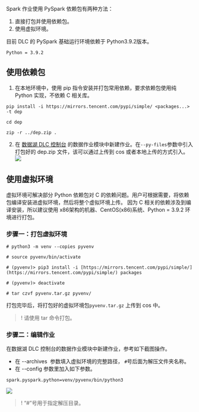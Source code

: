 Spark 作业使用 PySpark 依赖包有两种方法：
1. 直接打包并使用依赖包。
2. 使用虚拟环境。

目前 DLC 的 PySpark 基础运行环境依赖于 Python3.9.2版本。
```
Python = 3.9.2
```

## 使用依赖包
1. 在本地环境中，使用 pip 指令安装并打包常用依赖，要求依赖包使用纯 Python 实现，不依赖 C 相关库。
```
pip install -i https://mirrors.tencent.com/pypi/simple/ <packages...>  -t dep

cd dep

zip -r ../dep.zip .
```

2. 在 [数据湖 DLC 控制台]() 的数据作业模块中新建作业。在`--py-files`参数中引入打包好的 dep.zip 文件，该可以通过上传到 cos 或者本地上传的方式引入。
![](https://qcloudimg.tencent-cloud.cn/raw/30880e73e33a3e189afe479bac6b8431.png)

## 使用虚拟环境  
虚拟环境可解决部分 Python 依赖包对 C 的依赖问题。用户可根据需要，将依赖包编译安装进虚拟环境，然后将整个虚拟环境上传。
因为 C 相关的依赖涉及到编译安装，所以建议使用 x86架构的机器、CentOS(x86)系统、Python = 3.9.2 环境进行打包。

### 步骤一：打包虚拟环境
```
# python3 -m venv --copies pyvenv

# source pyvenv/bin/activate

# (pyvenv)> pip3 install -i [https://mirrors.tencent.com/pypi/simple/](https://mirrors.tencent.com/pypi/simple/) packages

# (pyvenv)> deactivate

# tar czvf pyvenv.tar.gz pyvenv/
```
打包完毕后，将打包好的虚拟环境包`pyvenv.tar.gz` 上传到 cos 中。
>! 请使用 tar 命令打包。

### 步骤二：编辑作业
在数据湖 DLC 控制台的数据作业模块中新建作业，参考如下截图操作。
- 在 --archives  参数填入虚拟环境的完整路径， `#`号后面为解压文件夹名称。
- 在 --config 参数里加入如下参数。
```
spark.pyspark.python=venv/pyvenv/bin/python3
```
![](https://qcloudimg.tencent-cloud.cn/raw/f1078e28d3c33048ef7f229666a67f99.png)
>! “#”号用于指定解压目录。
